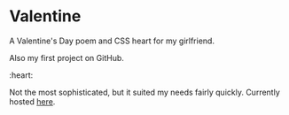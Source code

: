 # Valentine
<p>A Valentine's Day poem and CSS heart for my girlfriend.
<p>Also my first project on GitHub.
<p>:heart:
<br>
<p>Not the most sophisticated, but it suited my needs fairly quickly.  Currently hosted <a href="http://joshesau.com/valentine">here</a>.
